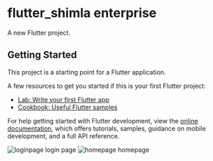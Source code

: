 # flutter_shimla enterprise

A new Flutter project.

## Getting Started

This project is a starting point for a Flutter application.

A few resources to get you started if this is your first Flutter project:

- [Lab: Write your first Flutter app](https://docs.flutter.dev/get-started/codelab)
- [Cookbook: Useful Flutter samples](https://docs.flutter.dev/cookbook)

For help getting started with Flutter development, view the
[online documentation](https://docs.flutter.dev/), which offers tutorials,
samples, guidance on mobile development, and a full API reference.

![loginpage](https://user-images.githubusercontent.com/116074737/204123807-e48c9f8d-111d-4fbb-a351-53f804df3dcd.png)
login page
![homepage](https://user-images.githubusercontent.com/116074737/204123863-000a04fa-07c0-4310-af86-de669b90f4c6.png)
homepage
